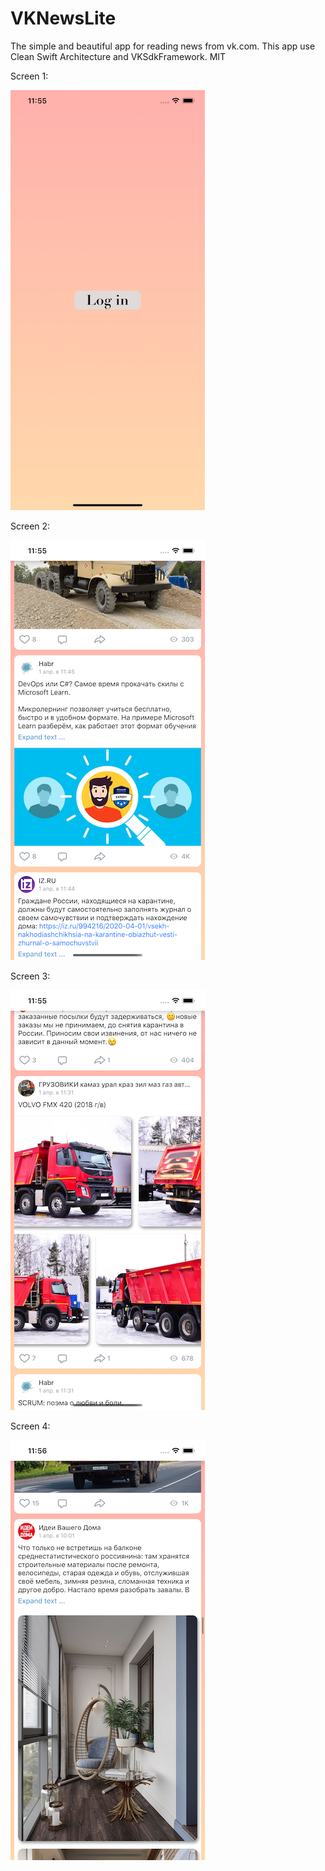 # VKNewsLite
The simple and beautiful app for reading news from vk.com.
This app use Clean Swift Architecture and VKSdkFramework. 
MIT

Screen 1:

![-](https://raw.githubusercontent.com/panviktor/VKNewsLite/master/VKNewsLite/Resources/GitScreenshots/Simulator%20Screen%20Shot%20-%20iPhone%2011%20Pro%20Max%20-%202020-04-01%20at%2011.55.16.png)

Screen 2:

![-](https://raw.githubusercontent.com/panviktor/VKNewsLite/master/VKNewsLite/Resources/GitScreenshots/Simulator%20Screen%20Shot%20-%20iPhone%2011%20Pro%20Max%20-%202020-04-01%20at%2011.55.45.png)

Screen 3:

![-](https://raw.githubusercontent.com/panviktor/VKNewsLite/master/VKNewsLite/Resources/GitScreenshots/Simulator%20Screen%20Shot%20-%20iPhone%2011%20Pro%20Max%20-%202020-04-01%20at%2011.55.55.png)


Screen 4:

![-](https://github.com/panviktor/VKNewsLite/blob/master/VKNewsLite/Resources/GitScreenshots/Simulator%20Screen%20Shot%20-%20iPhone%2011%20Pro%20Max%20-%202020-04-01%20at%2011.56.47.png)

